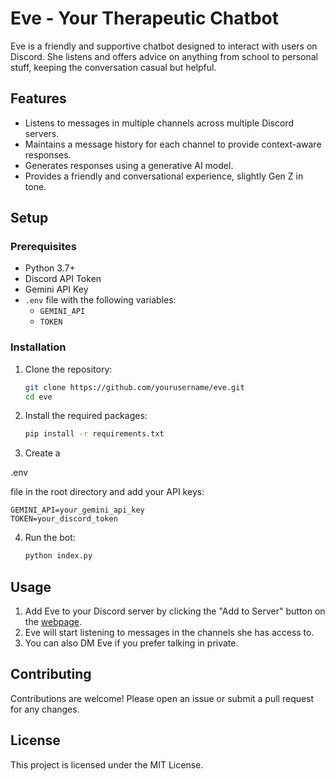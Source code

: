 # Eve - Your Therapeutic Chatbot

Eve is a friendly and supportive chatbot designed to interact with users on Discord. She listens and offers advice on anything from school to personal stuff, keeping the conversation casual but helpful.

## Features

- Listens to messages in multiple channels across multiple Discord servers.
- Maintains a message history for each channel to provide context-aware responses.
- Generates responses using a generative AI model.
- Provides a friendly and conversational experience, slightly Gen Z in tone.

## Setup

### Prerequisites

- Python 3.7+
- Discord API Token
- Gemini API Key
- `.env` file with the following variables:
  - `GEMINI_API`
  - `TOKEN`

### Installation

1. Clone the repository:
   ```bash
   git clone https://github.com/yourusername/eve.git
   cd eve
   ```

2. Install the required packages:
   ```bash
   pip install -r requirements.txt
   ```

3. Create a 

.env

 file in the root directory and add your API keys:
   ```env
   GEMINI_API=your_gemini_api_key
   TOKEN=your_discord_token
   ```

4. Run the bot:
   ```bash
   python index.py
   ```

## Usage

1. Add Eve to your Discord server by clicking the "Add to Server" button on the [webpage](https://yourwebsite.com).
2. Eve will start listening to messages in the channels she has access to.
3. You can also DM Eve if you prefer talking in private.


## Contributing

Contributions are welcome! Please open an issue or submit a pull request for any changes.

## License

This project is licensed under the MIT License.
